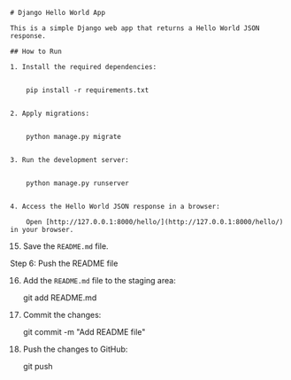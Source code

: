     # Django Hello World App

    This is a simple Django web app that returns a Hello World JSON response.

    ## How to Run

    1. Install the required dependencies:

        
        pip install -r requirements.txt
        

    2. Apply migrations:

        
        python manage.py migrate
        

    3. Run the development server:

        
        python manage.py runserver
        

    4. Access the Hello World JSON response in a browser:

        Open [http://127.0.0.1:8000/hello/](http://127.0.0.1:8000/hello/) in your browser.

    

15. Save the `README.md` file.

 Step 6: Push the README file

16. Add the `README.md` file to the staging area:

    
    git add README.md
    

17. Commit the changes:

    
    git commit -m "Add README file"
    

18. Push the changes to GitHub:

    
    git push
